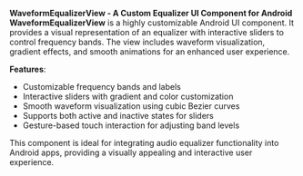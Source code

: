 **WaveformEqualizerView - A Custom Equalizer UI Component for Android**
**WaveformEqualizerView** is a highly customizable Android UI component. It provides a visual representation of an equalizer with interactive sliders to control frequency bands. The view includes waveform visualization, gradient effects, and smooth animations for an enhanced user experience.

**Features**:
- Customizable frequency bands and labels
- Interactive sliders with gradient and color customization
- Smooth waveform visualization using cubic Bezier curves
- Supports both active and inactive states for sliders
- Gesture-based touch interaction for adjusting band levels

This component is ideal for integrating audio equalizer functionality into Android apps, providing a visually appealing and interactive user experience.
